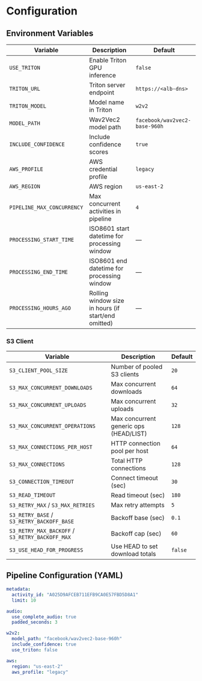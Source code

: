 # Configuration

## Environment Variables

| Variable | Description | Default |
|----------|-------------|---------|
| `USE_TRITON` | Enable Triton GPU inference | `false` |
| `TRITON_URL` | Triton server endpoint | `https://<alb-dns>` |
| `TRITON_MODEL` | Model name in Triton | `w2v2` |
| `MODEL_PATH` | Wav2Vec2 model path | `facebook/wav2vec2-base-960h` |
| `INCLUDE_CONFIDENCE` | Include confidence scores | `true` |
| `AWS_PROFILE` | AWS credential profile | `legacy` |
| `AWS_REGION` | AWS region | `us-east-2` |
| `PIPELINE_MAX_CONCURRENCY` | Max concurrent activities in pipeline | `4` |
| `PROCESSING_START_TIME` | ISO8601 start datetime for processing window | — |
| `PROCESSING_END_TIME` | ISO8601 end datetime for processing window | — |
| `PROCESSING_HOURS_AGO` | Rolling window size in hours (if start/end omitted) | — |

### S3 Client

| Variable | Description | Default |
|----------|-------------|---------|
| `S3_CLIENT_POOL_SIZE` | Number of pooled S3 clients | `20` |
| `S3_MAX_CONCURRENT_DOWNLOADS` | Max concurrent downloads | `64` |
| `S3_MAX_CONCURRENT_UPLOADS` | Max concurrent uploads | `32` |
| `S3_MAX_CONCURRENT_OPERATIONS` | Max concurrent generic ops (HEAD/LIST) | `128` |
| `S3_MAX_CONNECTIONS_PER_HOST` | HTTP connection pool per host | `64` |
| `S3_MAX_CONNECTIONS` | Total HTTP connections | `128` |
| `S3_CONNECTION_TIMEOUT` | Connect timeout (sec) | `30` |
| `S3_READ_TIMEOUT` | Read timeout (sec) | `180` |
| `S3_RETRY_MAX` / `S3_MAX_RETRIES` | Max retry attempts | `5` |
| `S3_RETRY_BASE` / `S3_RETRY_BACKOFF_BASE` | Backoff base (sec) | `0.1` |
| `S3_RETRY_MAX_BACKOFF` / `S3_RETRY_BACKOFF_MAX` | Backoff cap (sec) | `60` |
| `S3_USE_HEAD_FOR_PROGRESS` | Use HEAD to set download totals | `false` |

## Pipeline Configuration (YAML)

```yaml
metadata:
  activity_id: "A025D9AFCEB711EFB9CA0E57FBD5D8A1"
  limit: 10

audio:
  use_complete_audio: true
  padded_seconds: 3

w2v2:
  model_path: "facebook/wav2vec2-base-960h"
  include_confidence: true
  use_triton: false

aws:
  region: "us-east-2"
  aws_profile: "legacy"
```

